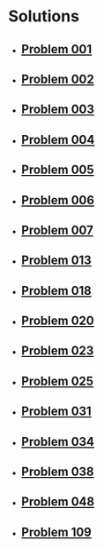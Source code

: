 # Solutions

- ## [Problem 001](problem-001/README.md)

- ## [Problem 002](problem-002/README.md)

- ## [Problem 003](problem-003/README.md)

- ## [Problem 004](problem-004/README.md)

- ## [Problem 005](problem-005/README.md)

- ## [Problem 006](problem-006/README.md)

- ## [Problem 007](problem-007/README.md)

- ## [Problem 013](problem-013/README.md)

- ## [Problem 018](problem-018/README.md)

- ## [Problem 020](problem-020/README.md)

- ## [Problem 023](problem-023/README.md)

- ## [Problem 025](problem-025/README.md)

- ## [Problem 031](problem-031/README.md)

- ## [Problem 034](problem-034/README.md)

- ## [Problem 038](problem-038/README.md)

- ## [Problem 048](problem-048/README.md)

- ## [Problem 109](problem-109/README.md)
